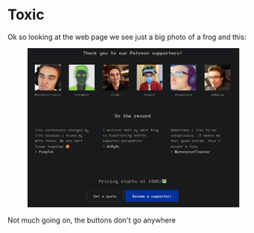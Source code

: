 # Toxic

Ok so looking at the web page we see just a big photo of a frog and this:

<figure><img src="../../../../.gitbook/assets/image (5) (1).png" alt=""><figcaption></figcaption></figure>

Not much going on, the buttons don't go anywhere
